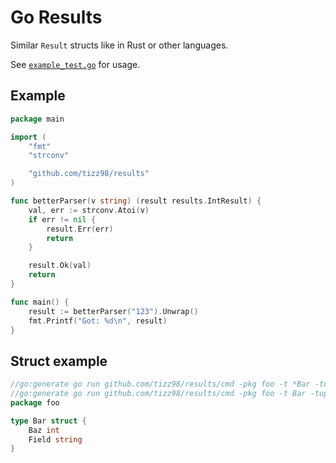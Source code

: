 # Go Results

Similar `Result` structs like in Rust or other languages.

See [`example_test.go`](example_test.go) for usage.

## Example

```go
package main

import (
    "fmt"
    "strconv"

    "github.com/tizz98/results"
)

func betterParser(v string) (result results.IntResult) {
    val, err := strconv.Atoi(v)
    if err != nil {
        result.Err(err)
        return
    }

    result.Ok(val)
    return
}

func main() {
    result := betterParser("123").Unwrap()
    fmt.Printf("Got: %d\n", result)
}
```

## Struct example

```go
//go:generate go run github.com/tizz98/results/cmd -pkg foo -t *Bar -tup-default nil -result-name BarPtrResult
//go:generate go run github.com/tizz98/results/cmd -pkg foo -t Bar -tup-default Bar{} -result-name BarResult
package foo

type Bar struct {
    Baz int
    Field string
}
```
